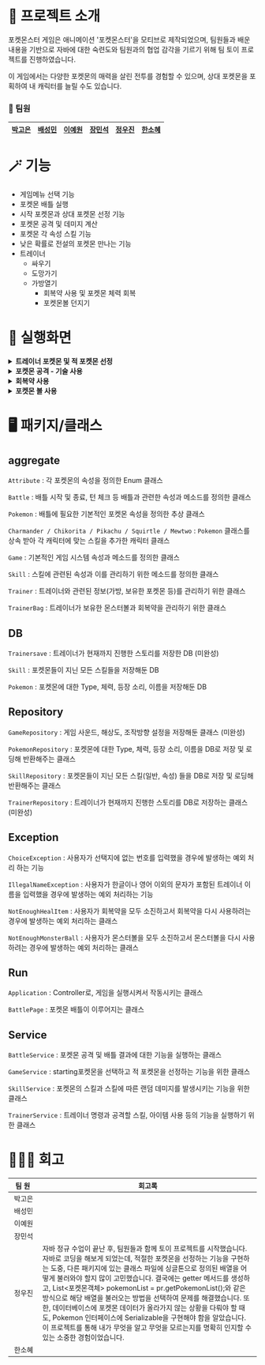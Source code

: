 # 👾 프로젝트 소개

포켓몬스터 게임은 애니메이션 '포켓몬스터'을 모티브로 제작되었으며, 팀원들과 배운 내용을 기반으로 자바에 대한 숙련도와 팀원과의 협업 감각을 기르기 위해 팀 토이 프로젝트를 진행하였습니다.

이 게임에서는 다양한 포켓몬의 매력을 살린 전투를 경험할 수 있으며, 상대 포켓몬을 포획하여 내 캐릭터를 늘릴 수도 있습니다.

### 🐶 팀원

<div align="center">
    
|[박고은](https://github.com/goeunpark123) | [배성민](https://github.com/mini-xi) | [이예원](https://github.com/onelee521) | [장민석](https://github.com/ms1011) | [정우진](https://github.com/Wrinkk) | [한소혜](https://github.com/Sosohy)|
|------------------------------------------|--------------------------------------|------------------------------------------|-----------------------------------|-------------------------------------|------------------------------------------|

</div>


# 🪄 기능

- 게임메뉴 선택 기능
- 포켓몬 배틀 실행
- 시작 포켓몬과 상대 포켓몬 선정 기능
- 포켓몬 공격 및 데미지 계산
- 포켓몬 각 속성 스킬 기능
- 낮은 확률로 전설의 포켓몬 만나는 기능
- 트레이너
    - 싸우기
    - 도망가기
    - 가방열기
        - 회복약 사용 및 포켓몬 체력 회복
        - 포켓몬볼 던지기

# 🙌 실행화면

<details>
         <summary><b> 트레이너 포켓몬 및 적 포켓몬 선정</b></summary>
         <p><img src="https://github.com/4goda/pokemon/blob/main/capture/%ED%8A%B8%EB%A0%88%EC%9D%B4%EB%84%88_%ED%8F%AC%EC%BC%93%EB%AA%AC_%EC%A0%81_%ED%8F%AC%EC%BC%93%EB%AA%AC_%EC%84%A0%ED%83%9D.png"/></p>
</details>
<details>
         <summary><b>포켓몬 공격 - 기술 사용</b></summary>
         <p><img src="https://github.com/4goda/pokemon/blob/main/capture/%EA%B8%B0%EC%88%A0%EC%82%AC%EC%9A%A9.png"/></p>
</details>
<details>
         <summary><b>회복약 사용</b></summary>
         <p><img src="https://github.com/4goda/pokemon/blob/main/capture/%ED%9A%8C%EB%B3%B5%EC%95%BD_%EC%82%AC%EC%9A%A9.png"/></p>
</details>
<details>
         <summary><b>포켓몬 볼 사용</b></summary>
         <p><img src="https://github.com/4goda/pokemon/blob/main/capture/%ED%8F%AC%EC%BC%93%EB%AA%AC%EB%B3%BC_%EC%82%AC%EC%9A%A9.png"/></p>
</details>


# 🖥️ 패키지/클래스

## aggregate

`Attribute` : 각 포켓몬의 속성을 정의한 Enum 클래스

`Battle` : 배틀 시작 및 종료, 턴 체크 등 배틀과 관련한 속성과 메소드를 정의한 클래스

`Pokemon` : 배틀에 필요한 기본적인 포켓몬 속성을 정의한 추상 클래스

`Charmander / Chikorita / Pikachu / Squirtle / Mewtwo` : `Pokemon` 클래스를 상속 받아 각 캐릭터에 맞는 스킬을 추가한 캐릭터 클래스

`Game` : 기본적인 게임 시스템 속성과 메소드를 정의한 클래스

`Skill` : 스킬에 관련된 속성과 이를 관리하기 위한 메소드를 정의한 클래스

`Trainer` : 트레이너와 관련된 정보(가방, 보유한 포켓몬 등)를 관리하기 위한 클래스

`TrainerBag` : 트레이너가 보유한 몬스터볼과 회복약을 관리하기 위한 클래스


## DB

`Trainersave` : 트레이너가 현재까지 진행한 스토리를 저장한 DB (미완성)

`Skill` :  포켓몬들이 지닌 모든 스킬들을 저장해둔 DB

`Pokemon` : 포켓몬에 대한 Type, 체력,  등장 소리, 이름을 저장해둔 DB

## Repository

`GameRepository` : 게임 사운드, 해상도, 조작방향 설정을 저장해둔 클래스 (미완성)

`PokemonRepository` :  포켓몬에 대한 Type, 체력,  등장 소리, 이름을 DB로 저장 및 로딩해 반환해주는 클래스

`SkillRepository` : 포켓몬들이 지닌 모든 스킬(일반, 속성) 들을 DB로 저장 및 로딩해 반환해주는 클래스

`TrainerRepository` : 트레이너가 현재까지 진행한 스토리를 DB로 저장하는 클래스 (미완성)

## Exception

`ChoiceException` : 사용자가 선택지에 없는 번호를 입력했을 경우에 발생하는 예외 처리 하는 기능

`IllegalNameException` :  사용자가 한글이나 영어 이외의 문자가 포함된 트레이너 이름을 입력했을 경우에 발생하는 예외 처리하는 기능

`NotEnoughHealItem` :  사용자가 회복약을 모두 소진하고서 회복약을 다시 사용하려는 경우에 발생하는 예외 처리하는 클래스

`NotEnoughMonsterBall` : 사용자가 몬스터볼을 모두 소진하고서 몬스터볼을 다시 사용하려는 경우에 발생하는 예외 처리하는 클래스

## Run

`Application` : Controller로, 게임을 실행시켜서 작동시키는 클래스

`BattlePage` : 포켓몬 배틀이 이루어지는 클래스

## Service

`BattleService` :  포켓몬 공격 및 배틀 결과에 대한 기능을 실행하는 클래스

`GameService` :   starting포켓몬을 선택하고 적 포켓몬을 선정하는 기능을 위한 클래스 

`SkillService` : 포켓몬의 스킬과 스킬에 따른 랜덤 데미지를 발생시키는 기능을 위한 클래스

`TrainerService` : 트레이너 명령과 공격할 스킬, 아이템 사용 등의 기능을 실행하기 위한 클래스



# 🧑‍🤝‍🧑 회고

|&nbsp;&nbsp;팀&nbsp;원&nbsp;&nbsp;&nbsp;|회고록|
|:---:|---|
|박고은|  |
|배성민|  |
|이예원|  |
|장민석|  |
|정우진| 자바 정규 수업이 끝난 후, 팀원들과 함께 토이 프로젝트를 시작했습니다. 자바로 코딩을 해보게 되었는데, 적절한 포켓몬을 선정하는 기능을 구현하는 도중, 다른 패키지에 있는 클래스 파일에 싱글톤으로 정의된 배열을 어떻게 불러와야 할지 많이 고민했습니다. 결국에는 getter 메서드를 생성하고, List<포켓몬객체> pokemonList = pr.getPokemonList();와 같은 방식으로 해당 배열을 불러오는 방법을 선택하여 문제를 해결했습니다. 또한, 데이터베이스에 포켓몬 데이터가 올라가지 않는 상황을 다뤄야 할 때도, Pokemon 인터페이스에 Serializable을 구현해야 함을 알았습니다. 이 프로젝트를 통해 내가 무엇을 알고 무엇을 모르는지를 명확히 인지할 수 있는 소중한 경험이었습니다. |
|한소혜|  |

